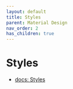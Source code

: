 ```yaml
---
layout: default
title: Styles
parent: Material Design
nav_order: 2
has_children: true
---
```


# Styles

- [docs: Styles](https://m3.material.io/styles)

